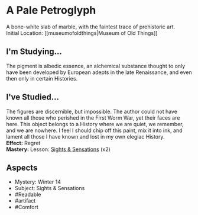 # A Pale Petroglyph  
A bone-white slab of marble, with the faintest trace of prehistoric art.<br>Initial Location: [[museumofoldthings|Museum of Old Things]]
## I'm Studying...  
The pigment is albedic essence, an alchemical substance thought to only have been developed by European adepts in the late Renaissance, and even then only in certain Histories.  
## I've Studied...  
The figures are discernible, but impossible. The author could not have known all those who perished in the First Worm War, yet their faces are here. This object belongs to a History where we are quiet, we remember, and we are nowhere. I feel I should chip off this paint, mix it into ink, and lament all those I have known and lost in my own elegiac History.  
**Effect:** Regret  
**Mastery:** Lesson: [Sights & Sensations](https://uadaf.theevilroot.xyz/rowenarium/element/s.sights.sensations) (x2)
## Aspects  
- Mystery: Winter 14
- Subject: Sights & Sensations
- #Readable 
- #artifact 
- #Comfort 